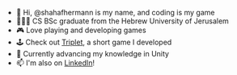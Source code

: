 - 👋 Hi, @shahafhermann is my name, and coding is my game
- 👨🏻‍🎓 CS BSc graduate from the Hebrew University of Jerusalem
- 🎮 Love playing and developing games
- 🕹️ Check out <a href=https://itai-snapi.itch.io/triplet>Triplet</a>, a short game I developed
- 🌱 Currently advancing my knowledge in Unity
- 📫 I'm also on <a href=https://www.linkedin.com/in/shahaf-hermann/>LinkedIn</a>!

<!---
shahafhermann/shahafhermann is a ✨ special ✨ repository because its `README.md` (this file) appears on your GitHub profile.
You can click the Preview link to take a look at your changes.
--->
